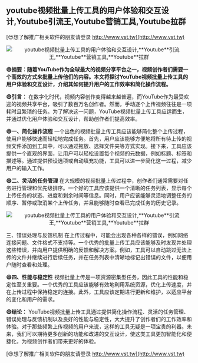 ## **youtube视频批量上传工具的用户体验和交互设计,**Youtube**引流王,**Youtube**营销工具,**Youtube**拉群**

[😍想了解推广相关软件的朋友请登录 http://www.vst.tw](http://www.vst.tw)

 <center><img src="https://vst.tw/MP4/tuiguang/png/2.png" alt="youtube视频批量上传工具的用户体验和交互设计,**Youtube**引流王,**Youtube**营销工具,**Youtube**拉群"></center>

**😄摘要：随着YouTube作为全球最大的视频分享平台之一，视频创作者们需要一个高效的方式来批量上传他们的内容。本文将探讨YouTube视频批量上传工具的用户体验和交互设计，介绍其如何提升用户的工作效率和简化操作流程。**

**😄引言：**
在数字化时代，视频内容创作变得越来越普遍，而YouTube作为最受欢迎的视频共享平台，吸引了数百万名创作者。然而，手动逐个上传视频往往是一项耗时且繁琐的任务。为了解决这一问题，YouTube视频批量上传工具应运而生，并通过优化用户体验和交互设计，帮助创作者们提高效率。

**😄一、简化操作流程**
一个出色的视频批量上传工具应该能够简化整个上传过程，使用户能够快速而轻松地完成任务。首先，用户应该能够方便地将所有待上传的视频文件添加到工具中，可以通过拖放、选择文件夹等方式实现。接下来，工具应该提供一个直观的界面，让用户可以轻松设置每个视频的元数据，例如标题、标签和描述等。通过提供预设选项或自动填充功能，工具可以进一步简化这一过程，减少用户的输入工作。

**😄二、灵活的任务管理**
在大规模的视频批量上传过程中，创作者们通常需要对任务进行管理和优先级排序。一个好的工具应该提供一个清晰的任务列表，显示每个上传任务的状态、进度和剩余时间等信息。同时，用户应该能够灵活地调整任务的顺序、暂停或取消某个上传任务，并且能够随时查看已完成任务的历史记录。

 <center><img src="https://vst.tw/MP4/tuiguang/png/3.png" alt="youtube视频批量上传工具的用户体验和交互设计,**Youtube**引流王,**Youtube**营销工具,**Youtube**拉群"></center>

三、错误处理与反馈机制
在上传过程中，可能会出现各种各样的错误，例如网络连接问题、文件格式不支持等。一个优秀的批量上传工具应该能够及时发现并处理这些错误，并向用户提供明确的反馈和解决方案。例如，工具可以自动跳过无法上传的文件并继续进行后续任务，并在任务列表中清晰地标记出错误的文件，以便用户随时查看和处理。

**😄四、性能与稳定性**
视频批量上传是一项资源密集型任务，因此工具的性能和稳定性至关重要。一个优秀的工具应该能够有效地利用系统资源，优化上传速度，并在上传过程中保持稳定的连接。此外，工具应该定期进行更新和维护，以适应平台的变化和用户的需求。

**😄结论：**
YouTube视频批量上传工具通过提供简化操作流程、灵活的任务管理、错误处理与反馈机制以及良好的性能与稳定性，大大提升了创作者们的工作效率和体验。对于那些频繁上传视频的用户来说，这样的工具无疑是一项宝贵的利器。未来，我们可以期待更多创新的功能和改进的交互设计，使这类工具更加智能化和便捷化，为视频创作者们带来更好的体验。

[😍想了解推广相关软件的朋友请登录 http://www.vst.tw](http://www.vst.tw)



